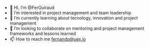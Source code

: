 - 👋 Hi, I’m @FerGuiraud
- 👀 I’m interested in project management and team leadership
- 🌱 I’m currently learning about tecnology, innovation and project management
- 💞️ I’m looking to collaborate on mentoring and project management frameworks and lessons learned
- 📫 How to reach me fernando@uex.io

<!---
FerGuiraud/FerGuiraud is a ✨ special ✨ repository because its `README.md` (this file) appears on your GitHub profile.
You can click the Preview link to take a look at your changes.
--->
